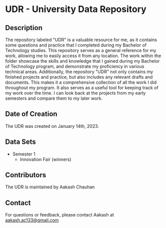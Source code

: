 # UDR - University Data Repository

## Description

The repository labeled "UDR" is a valuable resource for me, as it contains some questions and practice that I completed during my Bachelor of Technology studies. This repository serves as a general reference for my work, allowing me to easily access it from any location. The work within the folder showcase the skills and knowledge that I gained during my Bachelor of Technology program, and demonstrate my proficiency in various technical areas.
Additionally, the repository "UDR" not only contains my finished projects and practice, but also includes any relevant drafts and documents. This makes it a comprehensive collection of all the work I did throughout my program. It also serves as a useful tool for keeping track of my work over the time. I can look back at the projects from my early semesters and compare them to my later work.

## Date of Creation

The UDR was created on January 14th, 2023.

## Data Sets

- Semester 1
    - Innovation Fair (winners)

## Contributors

The UDR is maintained by Aakash Chauhan

## Contact

For questions or feedback, please contact Aakash at aakash.ac133@gmail.com
